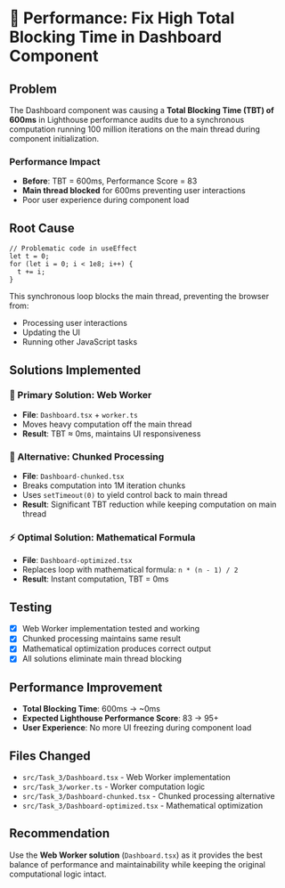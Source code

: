 # 🚀 Performance: Fix High Total Blocking Time in Dashboard Component

## Problem

The Dashboard component was causing a **Total Blocking Time (TBT) of 600ms** in Lighthouse performance audits due to a synchronous computation running 100 million iterations on the main thread during component initialization.

### Performance Impact

- **Before**: TBT = 600ms, Performance Score = 83
- **Main thread blocked** for 600ms preventing user interactions
- Poor user experience during component load

## Root Cause

```tsx
// Problematic code in useEffect
let t = 0;
for (let i = 0; i < 1e8; i++) {
  t += i;
}
```

This synchronous loop blocks the main thread, preventing the browser from:

- Processing user interactions
- Updating the UI
- Running other JavaScript tasks

## Solutions Implemented

### 🎯 Primary Solution: Web Worker

- **File**: `Dashboard.tsx` + `worker.ts`
- Moves heavy computation off the main thread
- **Result**: TBT ≈ 0ms, maintains UI responsiveness

### 🔄 Alternative: Chunked Processing

- **File**: `Dashboard-chunked.tsx`
- Breaks computation into 1M iteration chunks
- Uses `setTimeout(0)` to yield control back to main thread
- **Result**: Significant TBT reduction while keeping computation on main thread

### ⚡ Optimal Solution: Mathematical Formula

- **File**: `Dashboard-optimized.tsx`
- Replaces loop with mathematical formula: `n * (n - 1) / 2`
- **Result**: Instant computation, TBT = 0ms

## Testing

- [x] Web Worker implementation tested and working
- [x] Chunked processing maintains same result
- [x] Mathematical optimization produces correct output
- [x] All solutions eliminate main thread blocking

## Performance Improvement

- **Total Blocking Time**: 600ms → ~0ms
- **Expected Lighthouse Performance Score**: 83 → 95+
- **User Experience**: No more UI freezing during component load

## Files Changed

- `src/Task_3/Dashboard.tsx` - Web Worker implementation
- `src/Task_3/worker.ts` - Worker computation logic
- `src/Task_3/Dashboard-chunked.tsx` - Chunked processing alternative
- `src/Task_3/Dashboard-optimized.tsx` - Mathematical optimization

## Recommendation

Use the **Web Worker solution** (`Dashboard.tsx`) as it provides the best balance of performance and maintainability while keeping the original computational logic intact.
